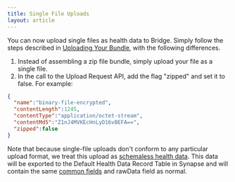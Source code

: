 ```yaml
---
title: Single File Uploads
layout: article
---
```


<div id="toc"></div>

You can now upload single files as health data to Bridge. Simply follow the steps described in [Uploading Your Bundle](/articles/data/bundled_zip_file_uploads.html#uploading-your-bundle), with the following differences.

1. Instead of assembling a zip file bundle, simply upload your file as a single file.
2. In the call to the Upload Request API, add the flag "zipped" and set it to false. For example:

```json
{
  "name":"binary-file-encrypted",
  "contentLength":1245,
  "contentType":"application/octet-stream",
  "contentMd5":"Z1nJ4MVKEcHnLyD16vBEFA==",
  "zipped":false
}
```

Note that because single-file uploads don't conform to any particular upload format, we treat this upload as [schemaless health data](/articles/data/schemas.html#schemaless-health-data). This data will be exported to the Default Health Data Record Table in Synapse and will contain the same [common fields](/articles/data/exporting_to_synapse.html#common-fields) and rawData field as normal.
